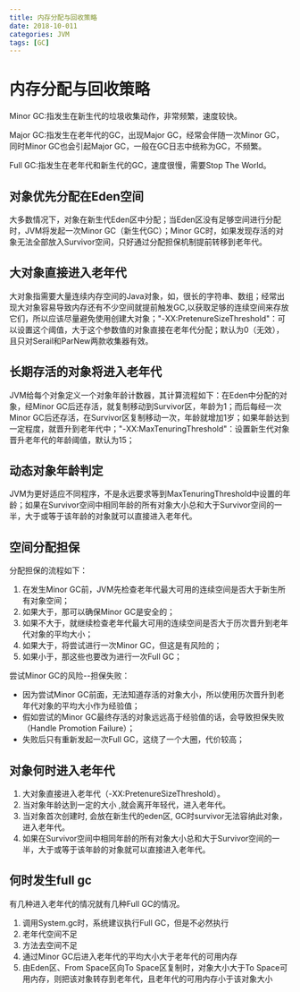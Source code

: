 ```yaml
---
title: 内存分配与回收策略
date: 2018-10-011
categories: JVM
tags: [GC]
---
```


# 内存分配与回收策略

Minor GC:指发生在新生代的垃圾收集动作，非常频繁，速度较快。

Major GC:指发生在老年代的GC，出现Major GC，经常会伴随一次Minor GC，同时Minor GC也会引起Major GC，一般在GC日志中统称为GC，不频繁。

Full GC:指发生在老年代和新生代的GC，速度很慢，需要Stop The World。

## 对象优先分配在Eden空间
大多数情况下，对象在新生代Eden区中分配；当Eden区没有足够空间进行分配时，JVM将发起一次Minor GC（新生代GC）；Minor GC时，如果发现存活的对象无法全部放入Survivor空间，只好通过分配担保机制提前转移到老年代。

## 大对象直接进入老年代
大对象指需要大量连续内存空间的Java对象，如，很长的字符串、数组；经常出现大对象容易导致内存还有不少空间就提前触发GC,以获取足够的连续空间来存放它们，所以应该尽量避免使用创建大对象；"-XX:PretenureSizeThreshold"：可以设置这个阈值，大于这个参数值的对象直接在老年代分配；默认为0（无效），且只对Serail和ParNew两款收集器有效。

## 长期存活的对象将进入老年代
JVM给每个对象定义一个对象年龄计数器，其计算流程如下：在Eden中分配的对象，经Minor GC后还存活，就复制移动到Survivor区，年龄为1；而后每经一次Minor GC后还存活，在Survivor区复制移动一次，年龄就增加1岁；如果年龄达到一定程度，就晋升到老年代中；"-XX:MaxTenuringThreshold"：设置新生代对象晋升老年代的年龄阈值，默认为15；

## 动态对象年龄判定
JVM为更好适应不同程序，不是永远要求等到MaxTenuringThreshold中设置的年龄；如果在Survivor空间中相同年龄的所有对象大小总和大于Survivor空间的一半，大于或等于该年龄的对象就可以直接进入老年代。

## 空间分配担保
分配担保的流程如下：
1. 在发生Minor GC前，JVM先检查老年代最大可用的连续空间是否大于新生所有对象空间；
2. 如果大于，那可以确保Minor GC是安全的；
3. 如果不大于，就继续检查老年代最大可用的连续空间是否大于历次晋升到老年代对象的平均大小；
4. 如果大于，将尝试进行一次Minor GC，但这是有风险的；
5. 如果小于，那这些也要改为进行一次Full GC；

尝试Minor GC的风险--担保失败：
- 因为尝试Minor GC前面，无法知道存活的对象大小，所以使用历次晋升到老年代对象的平均大小作为经验值；
- 假如尝试的Minor GC最终存活的对象远远高于经验值的话，会导致担保失败（Handle Promotion Failure）；
- 失败后只有重新发起一次Full GC，这绕了一个大圈，代价较高；

## 对象何时进入老年代
1. 大对象直接进入老年代（-XX:PretenureSizeThreshold）。
2. 当对象年龄达到一定的大小 ,就会离开年轻代，进入老年代。
3. 当对象首次创建时, 会放在新生代的eden区, GC时survivor无法容纳此对象，进入老年代。
4. 如果在Survivor空间中相同年龄的所有对象大小总和大于Survivor空间的一半，大于或等于该年龄的对象就可以直接进入老年代。

## 何时发生full gc
有几种进入老年代的情况就有几种Full GC的情况。
1. 调用System.gc时，系统建议执行Full GC，但是不必然执行
2. 老年代空间不足
3. 方法去空间不足
4. 通过Minor GC后进入老年代的平均大小大于老年代的可用内存
5. 由Eden区、From Space区向To Space区复制时，对象大小大于To Space可用内存，则把该对象转存到老年代，且老年代的可用内存小于该对象大小
